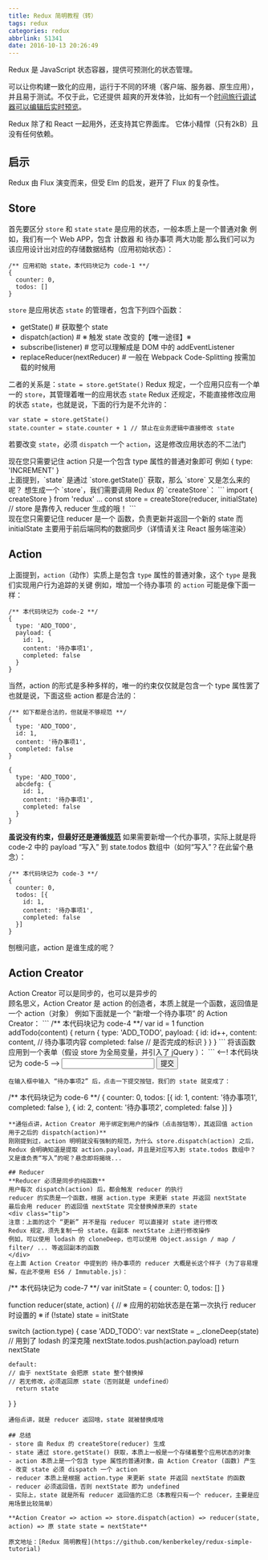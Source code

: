 ```yaml
---
title: Redux 简明教程（转）
tags: redux
categories: redux
abbrlink: 51341
date: 2016-10-13 20:26:49
---
```

Redux 是 JavaScript 状态容器，提供可预测化的状态管理。

可以让你构建一致化的应用，运行于不同的环境（客户端、服务器、原生应用），并且易于测试。不仅于此，它还提供 超爽的开发体验，比如有一个[时间旅行调试器可以编辑后实时预览](https://github.com/gaearon/redux-devtools)。
<!--more-->

Redux 除了和 React 一起用外，还支持其它界面库。
它体小精悍（只有2kB）且没有任何依赖。

## 启示
Redux 由 Flux 演变而来，但受 Elm 的启发，避开了 Flux 的复杂性。

## Store
首先要区分 `store` 和 `state`
`state` 是应用的状态，一般本质上是一个普通对象
例如，我们有一个 Web APP，包含 计数器 和 待办事项 两大功能
那么我们可以为该应用设计出对应的存储数据结构（应用初始状态）：
```
/** 应用初始 state，本代码块记为 code-1 **/
{
  counter: 0,
  todos: []
}
```
`store` 是应用状态 `state` 的管理者，包含下列四个函数：
- getState() # 获取整个 state
- dispatch(action) # ※ 触发 state 改变的【唯一途径】※
- subscribe(listener) # 您可以理解成是 DOM 中的 addEventListener
- replaceReducer(nextReducer) # 一般在 Webpack Code-Splitting 按需加载的时候用

二者的关系是：`state = store.getState()`
Redux 规定，一个应用只应有一个单一的 `store`，其管理着唯一的应用状态 `state`
Redux 还规定，不能直接修改应用的状态 `state`，也就是说，下面的行为是不允许的：

```
var state = store.getState()
state.counter = state.counter + 1 // 禁止在业务逻辑中直接修改 state
```
若要改变 `state`，必须 `dispatch` 一个 `action`，这是修改应用状态的不二法门
<div class="tip">
现在您只需要记住 action 只是一个包含 type 属性的普通对象即可
例如 { type: 'INCREMENT' }
</div>
上面提到，`state` 是通过 `store.getState()` 获取，那么 `store` 又是怎么来的呢？
想生成一个 `store`，我们需要调用 Redux 的 `createStore`：
```
import { createStore } from 'redux'
...
const store = createStore(reducer, initialState) // store 是靠传入 reducer 生成的哦！
```
<div class="tip">
现在您只需要记住 reducer 是一个 函数，负责更新并返回一个新的 state
而 initialState 主要用于前后端同构的数据同步（详情请关注 React 服务端渲染）
</div>

## Action
上面提到，`action`（动作）实质上是包含 `type` 属性的普通对象，这个 `type` 是我们实现用户行为追踪的关键
例如，增加一个待办事项 的 `action` 可能是像下面一样：
```
/** 本代码块记为 code-2 **/
{
  type: 'ADD_TODO',
  payload: {
    id: 1,
    content: '待办事项1',
    completed: false
  }
}
```
当然，action 的形式是多种多样的，唯一的约束仅仅就是包含一个 type 属性罢了
也就是说，下面这些 action 都是合法的：
```
/** 如下都是合法的，但就是不够规范 **/
{
  type: 'ADD_TODO',
  id: 1,
  content: '待办事项1',
  completed: false
}

{
  type: 'ADD_TODO',
  abcdefg: {
    id: 1,
    content: '待办事项1',
    completed: false
  }
}
```
**虽说没有约束，但最好还是遵循[规范](https://github.com/acdlite/flux-standard-action)**
如果需要新增一个代办事项，实际上就是将 code-2 中的 payload “写入” 到 state.todos 数组中（如何“写入”？在此留个悬念）：
```
/** 本代码块记为 code-3 **/
{
  counter: 0,
  todos: [{
    id: 1,
    content: '待办事项1',
    completed: false
  }]
}
```
刨根问底，action 是谁生成的呢？

## Action Creator
<div class="tip">
Action Creator 可以是同步的，也可以是异步的
</div>
顾名思义，Action Creator 是 action 的创造者，本质上就是一个函数，返回值是一个 action（对象）
例如下面就是一个 “新增一个待办事项” 的 Action Creator：
```
/** 本代码块记为 code-4 **/
var id = 1
function addTodo(content) {
  return {
    type: 'ADD_TODO',
    payload: {
      id: id++,
      content: content, // 待办事项内容
      completed: false  // 是否完成的标识
    }
  }
}
```
将该函数应用到一个表单（假设 store 为全局变量，并引入了 jQuery ）：
```
<--! 本代码块记为 code-5 -->
<input type="text" id="todoInput" />
<button id="btn">提交</button>

<script>
$('#btn').on('click', function() {
  var content = $('#todoInput').val() // 获取输入框的值
  var action = addTodo(content) // 执行 Action Creator 获得 action
  store.dispatch(action) // 改变 state 的不二法门：dispatch 一个 action！！！
})
</script>
```
在输入框中输入 “待办事项2” 后，点击一下提交按钮，我们的 state 就变成了：
```
/** 本代码块记为 code-6 **/
{
  counter: 0,
  todos: [{
    id: 1,
    content: '待办事项1',
    completed: false
  }, {
    id: 2,
    content: '待办事项2',
    completed: false
  }]
}
```
**通俗点讲，Action Creator 用于绑定到用户的操作（点击按钮等），其返回值 action 用于之后的 dispatch(action)**
刚刚提到过，action 明明就没有强制的规范，为什么 store.dispatch(action) 之后，
Redux 会明确知道是提取 action.payload，并且是对应写入到 state.todos 数组中？
又是谁负责“写入”的呢？悬念即将揭晓...

## Reducer
**Reducer 必须是同步的纯函数**
用户每次 dispatch(action) 后，都会触发 reducer 的执行
reducer 的实质是一个函数，根据 action.type 来更新 state 并返回 nextState
最后会用 reducer 的返回值 nextState 完全替换掉原来的 state
<div class="tip">
注意：上面的这个 “更新” 并不是指 reducer 可以直接对 state 进行修改
Redux 规定，须先复制一份 state，在副本 nextState 上进行修改操作
例如，可以使用 lodash 的 cloneDeep，也可以使用 Object.assign / map / filter/ ... 等返回副本的函数
</div>
在上面 Action Creator 中提到的 待办事项的 reducer 大概是长这个样子 (为了容易理解，在此不使用 ES6 / Immutable.js)：
```
/** 本代码块记为 code-7 **/
var initState = {
  counter: 0,
  todos: []
}

function reducer(state, action) {
  // ※ 应用的初始状态是在第一次执行 reducer 时设置的 ※
  if (!state) state = initState

  switch (action.type) {
    case 'ADD_TODO':
      var nextState = _.cloneDeep(state) // 用到了 lodash 的深克隆
      nextState.todos.push(action.payload)
      return nextState

    default:
    // 由于 nextState 会把原 state 整个替换掉
    // 若无修改，必须返回原 state（否则就是 undefined）
      return state
  }
}
```
通俗点讲，就是 reducer 返回啥，state 就被替换成啥

## 总结
- store 由 Redux 的 createStore(reducer) 生成
- state 通过 store.getState() 获取，本质上一般是一个存储着整个应用状态的对象
- action 本质上是一个包含 type 属性的普通对象，由 Action Creator (函数) 产生
- 改变 state 必须 dispatch 一个 action
- reducer 本质上是根据 action.type 来更新 state 并返回 nextState 的函数
- reducer 必须返回值，否则 nextState 即为 undefined
- 实际上，state 就是所有 reducer 返回值的汇总（本教程只有一个 reducer，主要是应用场景比较简单）

**Action Creator => action => store.dispatch(action) => reducer(state, action) => 原 state state = nextState**

原文地址：[Redux 简明教程](https://github.com/kenberkeley/redux-simple-tutorial)
